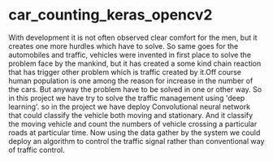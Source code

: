 # car_counting_keras_opencv2
With development it is not often observed clear comfort for the men, but it creates one more hurdles which have to solve. So same goes for the automobiles and traffic, vehicles were invented in first place to solve the problem face by the mankind, but it has created a some kind chain reaction that has trigger other problem which is traffic created by it.Off course human population is one among the reason for increase in the number of the cars. But anyway the problem have to be solved in one or other way. So in this project we have try to solve the traffic management using  'deep learning'. 
so in the project we have deploy Convolutional neural network that could    classify the vehicle both moving and stationary. And it classify the moving vehicle and count the numbers of vehicle crossing a particular roads at particular time. Now using the data gather by the system we could deploy an algorithm to control the traffic signal rather than conventional way of traffic control. 
